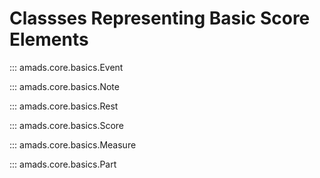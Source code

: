 # Classses Representing Basic Score Elements

::: amads.core.basics.Event

::: amads.core.basics.Note

::: amads.core.basics.Rest

::: amads.core.basics.Score

::: amads.core.basics.Measure

::: amads.core.basics.Part
